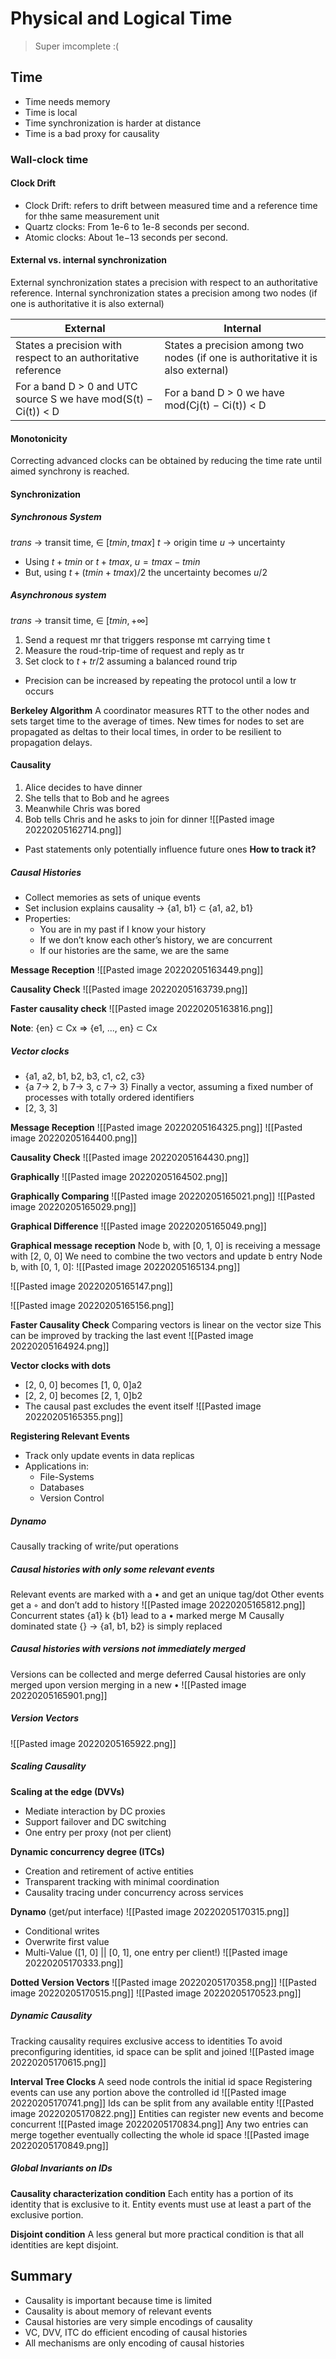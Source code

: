 # Physical and Logical Time
> Super imcomplete :(
## Time
- Time needs memory
- Time is local
- Time synchronization is harder at distance
- Time is a bad proxy for causality

### Wall-clock time
#### Clock Drift
- Clock Drift: refers to drift between measured time and a reference time for thhe same measurement unit
- Quartz clocks: From 1e-6 to 1e-8  seconds per second.
- Atomic clocks: About 1e−13 seconds per second.

#### External vs. internal synchronization
External synchronization states a precision with respect to an authoritative reference. Internal synchronization states a precision among two nodes (if one is authoritative it is also external)

| External                                                        | Internal                                                                         |
| --------------------------------------------------------------- | -------------------------------------------------------------------------------- |
| States a precision with respect to an authoritative reference   | States a precision among two nodes (if one is authoritative it is also external) |
| For a band D > 0 and UTC source S we have mod(S(t) − Ci(t)) < D | For a band D > 0 we have mod(Cj(t) − Ci(t)) < D                                  |

#### Monotonicity
Correcting advanced clocks can be obtained by reducing the time rate until aimed synchrony is reached.

#### Synchronization
##### Synchronous System 
$trans$ -> transit time, ∈ $[tmin, tmax]$
$t$ -> origin time
$u$ -> uncertainty

- Using $t+tmin$ or $t+tmax$, $u = tmax − tmin$
- But, using $t + (tmin + tmax)/2$ the uncertainty becomes $u/2$

##### Asynchronous system
$trans$ -> transit time, ∈ $[tmin, +∞]$

1. Send a request mr that triggers response mt carrying time t
2. Measure the roud-trip-time of request and reply as tr
3. Set clock to $t + tr /2$ assuming a balanced round trip
- Precision can be increased by repeating the protocol until a low tr occurs

**Berkeley Algorithm**
A coordinator measures RTT to the other nodes and sets target time to the average of times. New times for nodes to set are propagated as deltas to their local times, in order to be resilient to propagation delays.

#### Causality
1. Alice decides to have dinner
2. She tells that to Bob and he agrees
3. Meanwhile Chris was bored
4. Bob tells Chris and he asks to join for dinner
![[Pasted image 20220205162714.png]]
- Past statements only potentially influence future ones
**How to track it?**

##### Causal Histories
- Collect memories as sets of unique events
- Set inclusion explains causality -> {a1, b1} ⊂ {a1, a2, b1}
- Properties:
	- You are in my past if I know your history
	- If we don’t know each other’s history, we are concurrent
	- If our histories are the same, we are the same

**Message Reception**
![[Pasted image 20220205163449.png]]

**Causality Check**
![[Pasted image 20220205163739.png]]

**Faster causality check**
![[Pasted image 20220205163816.png]]

**Note**: {en} ⊂ Cx => {e1, ..., en} ⊂ Cx

##### Vector clocks
- {a1, a2, b1, b2, b3, c1, c2, c3}
- {a 7→ 2, b 7→ 3, c 7→ 3}
Finally a vector, assuming a fixed number of processes with totally ordered identifiers
- [2, 3, 3]

**Message Reception**
![[Pasted image 20220205164325.png]]
![[Pasted image 20220205164400.png]]

**Causality Check**
![[Pasted image 20220205164430.png]]

**Graphically**
![[Pasted image 20220205164502.png]]

**Graphically Comparing**
![[Pasted image 20220205165021.png]]
![[Pasted image 20220205165029.png]]

**Graphical Difference**
![[Pasted image 20220205165049.png]]

**Graphical message reception**
Node b, with [0, 1, 0] is receiving a message with [2, 0, 0]
We need to combine the two vectors and update b entry
Node b, with [0, 1, 0]:
![[Pasted image 20220205165134.png]]

![[Pasted image 20220205165147.png]]

![[Pasted image 20220205165156.png]]

**Faster Causality Check**
Comparing vectors is linear on the vector size
This can be improved by tracking the last event
![[Pasted image 20220205164924.png]]

**Vector clocks with dots**
- [2, 0, 0] becomes [1, 0, 0]a2
- [2, 2, 0] becomes [2, 1, 0]b2
- The causal past excludes the event itself
![[Pasted image 20220205165355.png]]

**Registering Relevant Events**
- Track only update events in data replicas
- Applications in:
	- File-Systems
	- Databases
	- Version Control

##### Dynamo
Causally tracking of write/put operations

##### Causal histories with only some relevant events
Relevant events are marked with a • and get an unique tag/dot
Other events get a ◦ and don’t add to history
![[Pasted image 20220205165812.png]]
Concurrent states {a1} k {b1} lead to a • marked merge M
Causally dominated state {} → {a1, b1, b2} is simply replaced

##### Causal histories with versions not immediately merged
Versions can be collected and merge deferred
Causal histories are only merged upon version merging in a new •
![[Pasted image 20220205165901.png]]

##### Version Vectors
![[Pasted image 20220205165922.png]]

##### Scaling Causality
**Scaling at the edge (DVVs)**
- Mediate interaction by DC proxies
- Support failover and DC switching
- One entry per proxy (not per client)

**Dynamic concurrency degree (ITCs)**
- Creation and retirement of active entities
- Transparent tracking with minimal coordination
- Causality tracing under concurrency across services

**Dynamo** (get/put interface)
![[Pasted image 20220205170315.png]]
- Conditional writes
- Overwrite first value
- Multi-Value ([1, 0] || [0, 1], one entry per client!)
![[Pasted image 20220205170333.png]]

**Dotted Version Vectors**
![[Pasted image 20220205170358.png]]
![[Pasted image 20220205170515.png]]
![[Pasted image 20220205170523.png]]

##### Dynamic Causality
Tracking causality requires exclusive access to identities
To avoid preconfiguring identities, id space can be split and joined
![[Pasted image 20220205170615.png]]

**Interval Tree Clocks**
A seed node controls the initial id space
Registering events can use any portion above the controlled id
![[Pasted image 20220205170741.png]]
Ids can be split from any available entity
![[Pasted image 20220205170822.png]]
Entities can register new events and become concurrent
![[Pasted image 20220205170834.png]]
Any two entries can merge together eventually collecting the whole id space
![[Pasted image 20220205170849.png]]

##### Global Invariants on IDs
**Causality characterization condition**
Each entity has a portion of its identity that is exclusive to it. 
Entity events must use at least a part of the exclusive portion.

**Disjoint condition**
A less general but more practical condition is that all identities are kept disjoint.

## Summary
- Causality is important because time is limited 
- Causality is about memory of relevant events 
- Causal histories are very simple encodings of causality 
- VC, DVV, ITC do efficient encoding of causal histories 
- All mechanisms are only encoding of causal histories
